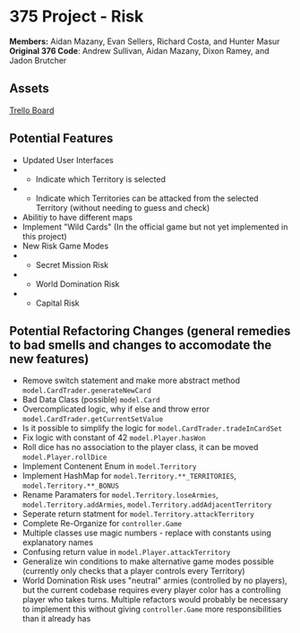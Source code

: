 # 375 Project - Risk
**Members:** Aidan Mazany, Evan Sellers, Richard Costa, and Hunter Masur \
**Original 376 Code**: Andrew Sullivan, Aidan Mazany, Dixon Ramey, and Jadon Brutcher

## Assets
[Trello Board](https://trello.com/b/sk6E8u3f/schedule)

## Potential Features 
- Updated User Interfaces
- - Indicate which Territory is selected
- - Indicate which Territories can be attacked from the selected Territory (without needing to guess and check)
- Abilitiy to have different maps
- Implement "Wild Cards" (In the official game but not yet implemented in this project)
- New Risk Game Modes
- - Secret Mission Risk
- - World Domination Risk
- - Capital Risk

## Potential Refactoring Changes (general remedies to bad smells and changes to accomodate the new features)
- Remove switch statement and make more abstract method `model.CardTrader.generateNewCard`
- Bad Data Class (possible) `model.Card`
- Overcomplicated logic, why if else and throw error `model.CardTrader.getCurrentSetValue`
- Is it possible to simplify the logic for `model.CardTrader.tradeInCardSet`
- Fix logic with constant of 42 `model.Player.hasWon`
- Roll dice has no association to the player class, it can be moved `model.Player.rollDice`
- Implement Contenent Enum in `model.Territory`
- Implement HashMap for `model.Territory.**_TERRITORIES`, `model.Territory.**_BONUS`
- Rename Paramaters for `model.Territory.loseArmies`, `model.Territory.addArmies`, `model.Territory.addAdjacentTerritory`
- Seperate return statment for `model.Territory.attackTerritory`
- Complete Re-Organize for `controller.Game`
- Multiple classes use magic numbers - replace with constants using explanatory names
- Confusing return value in `model.Player.attackTerritory`
- Generalize win conditions to make alternative game modes possible (currently only checks that a player controls every Territory)
- World Domination Risk uses "neutral" armies (controlled by no players), but the current codebase requires every player color has a controlling player who takes turns. Multiple refactors would probably be necessary to implement this without giving `controller.Game` more responsibilities than it already has
